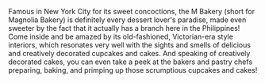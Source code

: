 Famous in New York City for its sweet concoctions, the M Bakery (short for Magnolia Bakery) is definitely every dessert lover's paradise, made even sweeter by the fact that it actually has a branch here in the Philippines! Come inside and be amazed by its old-fashioned, Victorian-era style interiors, which resonates very well with the sights and smells of delicious and creatively decorated cupcakes and cakes. And speaking of creatively decorated cakes, you can even take a peek at the bakers and pastry chefs preparing, baking, and primping up those scrumptious cupcakes and cakes!